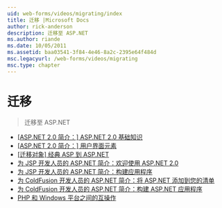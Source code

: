 ```yaml
---
uid: web-forms/videos/migrating/index
title: 迁移 |Microsoft Docs
author: rick-anderson
description: 迁移至 ASP.NET
ms.author: riande
ms.date: 10/05/2011
ms.assetid: baa03541-3f84-4e46-8a2c-2395e64f484d
msc.legacyurl: /web-forms/videos/migrating
msc.type: chapter
---
```

<a name="migrating"></a>迁移
====================
> 迁移至 ASP.NET


- [[ASP.NET 2.0 简介：] ASP.NET 2.0 基础知识](intro-to-aspnet-20-aspnet-20-fundamentals.md)
- [[ASP.NET 2.0 简介：] 用户界面元素](intro-to-aspnet-20-user-interface-elements.md)
- [[迁移对象] 经典 ASP 到 ASP.NET](migrating-from-classic-asp-to-aspnet.md)
- [为 JSP 开发人员的 ASP.NET 简介：欢迎使用 ASP.NET 2.0](intro-to-aspnet-for-jsp-developers-welcome-to-aspnet-20.md)
- [为 JSP 开发人员的 ASP.NET 简介：构建应用程序](intro-to-aspnet-for-jsp-developers-building-applications.md)
- [为 ColdFusion 开发人员的 ASP.NET 简介：将 ASP.NET 添加到您的清单](intro-to-aspnet-for-coldfusion-developers-adding-aspnet-to-your-repertoire.md)
- [为 ColdFusion 开发人员的 ASP.NET 简介：构建 ASP.NET 应用程序](introduction-to-aspnet-for-coldfusion-developers-building-an-aspnet-application.md)
- [PHP 和 Windows 平台之间的互操作](interop-between-php-and-the-windows-platform.md)
